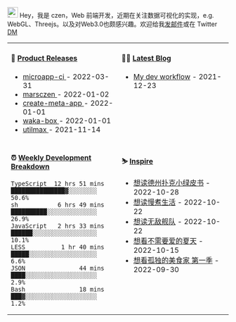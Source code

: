 
<img src="https://github.com/marsczen/marsczen/blob/master/octocat.gif" alt="hey" width="24"> Hey，我是 czen，Web 前端开发，近期在关注数据可视化的实现，e.g. WebGL、Threejs。以及对Web3.0也颇感兴趣。欢迎给我[发邮件](mailto:pealstyle@gmail.com)或在 Twitter [DM](https://twitter.com/ac_czen)

<table width="800px">
<tr>
<td valign="top" width="50%">

#### 🌾 <a href="https://github.com/marsczen/marsczen/blob/master/releases.md" target="_blank">Product Releases</a>

<!-- recent_releases starts -->
* <a href='https://github.com/marsczen/microapp-ci/releases/tag/v0.0.2' target='_blank'>microapp-ci </a> - 2022-03-31
* <a href='https://github.com/marsczen/marsczen/releases/tag/v0.0.1' target='_blank'>marsczen </a> - 2022-01-02
* <a href='https://github.com/marsczen/create-meta-app/releases/tag/v0.0.4' target='_blank'>create-meta-app </a> - 2022-01-01
* <a href='https://github.com/marsczen/waka-box/releases/tag/v3.0.1' target='_blank'>waka-box </a> - 2022-01-01
* <a href='https://github.com/marsczen/utilmax/releases/tag/v1.0.6' target='_blank'>utilmax </a> - 2021-11-14
<!-- recent_releases ends -->

</td>
<td valign="top" width="50%">

#### 🧗‍♂️ <a href="https://github.com/marsczen/blog/issues" target="_blank">Latest Blog</a>

<!-- blog starts -->
* <a href='https://www.github.com/marsczen/blog/issues/1' target='_blank'>My dev workflow</a> - 2021-12-23
<!-- blog ends -->

</td>
</tr>
<tr>
<td valign="top" width="50%">

#### ⏰  <a href="https://gist.github.com/marsczen/0c39a3e7b4a372c6cff4a8714271308c" target="_blank">Weekly Development Breakdown</a>

<!-- code_time starts -->

```text
TypeScript  12 hrs 51 mins  ███████████████▓░░░░░░░░  50.6%
sh           6 hrs 49 mins  ██████████░░░░░░░░░░░░░░  26.9%
JavaScript   2 hrs 33 mins  ██████░░░░░░░░░░░░░░░░░░  10.1%
LESS          1 hr 40 mins  █████░░░░░░░░░░░░░░░░░░░   6.6%
JSON               44 mins  ████░░░░░░░░░░░░░░░░░░░░   2.9%
Bash               18 mins  ███▓░░░░░░░░░░░░░░░░░░░░   1.2%
```

<!-- code_time ends -->

</td>
<td valign="top" width="50%">

#### ⛷️ <a href="https://www.douban.com/people/yushangyuzui/" target="_blank">Inspire</a>

<!-- douban starts -->
* <a href='https://book.douban.com/subject/25976937/' target='_blank'>想读德州扑克小绿皮书</a> - 2022-10-28
* <a href='https://book.douban.com/subject/27093935/' target='_blank'>想读慢煮生活</a> - 2022-10-22
* <a href='https://book.douban.com/subject/27172829/' target='_blank'>想读无敌舰队</a> - 2022-10-22
* <a href='http://movie.douban.com/subject/1759770/' target='_blank'>想看不需要爱的夏天</a> - 2022-10-15
* <a href='http://movie.douban.com/subject/7065168/' target='_blank'>想看孤独的美食家 第一季</a> - 2022-09-30
<!-- douban ends -->

</td>
  </tr>
  </table>
